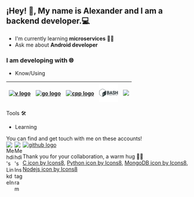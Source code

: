 ## ¡Hey! 🤖, My name is Alexander and I am a backend developer.💻
- I'm currently learning **microservices** 🚢🐳
- Ask me about **Android developer**

### I am developing with 🌐

- Know/Using

| [<img src="https://img.icons8.com/color/480/000000/mongodb.png" alt="v logo" width="80">]()  | [<img src="https://img.icons8.com/color/480/000000/nodejs.png" alt="go logo" width="80">]() | [<img src="https://img.icons8.com/color/480/000000/python.png" alt="cpp logo" width="50">](https://isocpp.org/)  | [<img src="https://raw.githubusercontent.com/github/explore/80688e429a7d4ef2fca1e82350fe8e3517d3494d/topics/bash/bash.png" alt="bash logo" width="50">](https://www.gnu.org/software/bash/)  |[<img src="https://img.icons8.com/cute-clipart/64/000000/c.png">]()|
|---|---|---|---|---|

Tools 🛠️
- Learning

You can find and get touch with me on these accounts!   
<a href="https://github.com/AlexanderVerse">
  <img src="https://cdn.jsdelivr.net/npm/simple-icons@3.1.0/icons/github.svg" alt="github logo" width="22px">
</a>
<a href="https://www.linkedin.com/in/alexander-rangel-gonzález-181656184/">
  <img align="left" alt="Mehdi's LinkdeIn" width="22px" src="https://cdn.jsdelivr.net/npm/simple-icons@v3/icons/linkedin.svg" />
</a>
<a href="https://www.instagram.com/alexandermonty92/">
  <img align="left" alt="Mehdi's Instagram" width="22px" src="https://cdn.jsdelivr.net/npm/simple-icons@v3/icons/instagram.svg" />
</a>

Thank you for your collaboration, a warm hug 💖😍   
<a href="https://icons8.com/icon/eMdBqh1N9IWw/c">C icon by Icons8</a>, 
<a href="https://icons8.com/icon/13441/python">Python icon by Icons8</a>, 
<a href="https://icons8.com/icon/74402/mongodb">MongoDB icon by Icons8</a>, 
<a href="https://icons8.com/icon/54087/nodejs">Nodejs icon by Icons8</a>
<!--
**AlexanderVerse/AlexanderVerse** is a ✨ _special_ ✨ repository because its `README.md` (this file) appears on your GitHub profile.

Here are some ideas to get you started:

- 🔭 I’m currently working on ...
- 🌱 I’m currently learning ...
- 👯 I’m looking to collaborate on ...
- 🤔 I’m looking for help with ...
- 💬 Ask me about ...
- 📫 How to reach me: ...
- 😄 Pronouns: ...
- ⚡ Fun fact: ...
-->
